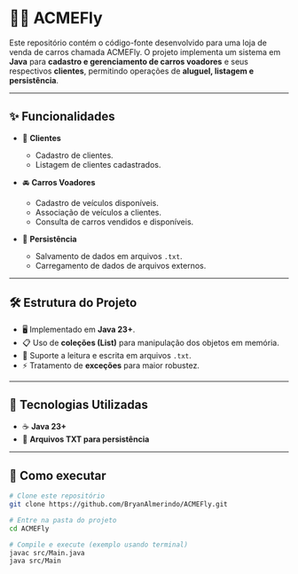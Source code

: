 # 🚗✨ ACMEFly  

Este repositório contém o código-fonte desenvolvido para uma loja de venda de carros chamada ACMEFly.
O projeto implementa um sistema em **Java** para **cadastro e gerenciamento de carros voadores** e seus respectivos **clientes**, permitindo operações de **aluguel, listagem e persistência**.

---

## ✨ Funcionalidades

- 👤 **Clientes**
  - Cadastro de clientes.
  - Listagem de clientes cadastrados.

- 🚘 **Carros Voadores**
  - Cadastro de veículos disponíveis.
  - Associação de veículos a clientes.
  - Consulta de carros vendidos e disponíveis.

- 💾 **Persistência**
  - Salvamento de dados em arquivos `.txt`.
  - Carregamento de dados de arquivos externos.

---

## 🛠️ Estrutura do Projeto

- 🖥️ Implementado em **Java 23+**.  
- 📋 Uso de **coleções (List)** para manipulação dos objetos em memória.  
- 📂 Suporte a leitura e escrita em arquivos `.txt`.  
- ⚡ Tratamento de **exceções** para maior robustez.  

---

## 🚀 Tecnologias Utilizadas
- ☕ **Java 23+**
- 📑 **Arquivos TXT para persistência**

---

## 📌 Como executar
```bash
# Clone este repositório
git clone https://github.com/BryanAlmerindo/ACMEFly.git

# Entre na pasta do projeto
cd ACMEFly

# Compile e execute (exemplo usando terminal)
javac src/Main.java
java src/Main
